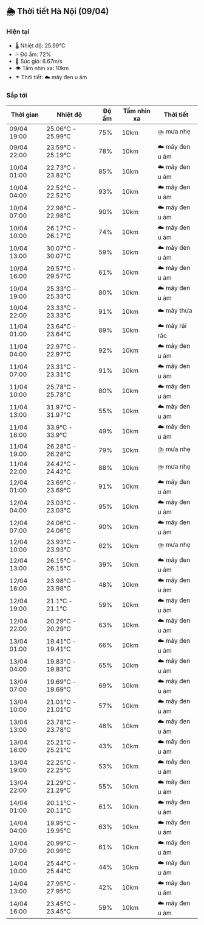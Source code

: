 ## 🌦️ Thời tiết Hà Nội (09/04)

### Hiện tại

- 🌡️ Nhiệt độ: 25.99℃
- 💦 Độ ẩm: 72%
- 💨 Sức gió: 6.67m/s
- 👁️ Tầm nhìn xa: 10km
- ☂️ Thời tiết: ☁️ mây đen u ám

### Sắp tới

| Thời gian | Nhiệt độ | Độ ẩm | Tầm nhìn xa | Thời tiết |
| --- | --- | --- | --- | --- |
| 09/04 19:00 | 25.06℃ - 25.99℃ | 75% | 10km | ⛈️ mưa nhẹ |
| 09/04 22:00 | 23.59℃ - 25.19℃ | 78% | 10km | ☁️ mây đen u ám |
| 10/04 01:00 | 22.73℃ - 23.82℃ | 85% | 10km | ☁️ mây đen u ám |
| 10/04 04:00 | 22.52℃ - 22.52℃ | 93% | 10km | ☁️ mây đen u ám |
| 10/04 07:00 | 22.98℃ - 22.98℃ | 90% | 10km | ☁️ mây đen u ám |
| 10/04 10:00 | 26.17℃ - 26.17℃ | 74% | 10km | ☁️ mây đen u ám |
| 10/04 13:00 | 30.07℃ - 30.07℃ | 59% | 10km | ☁️ mây đen u ám |
| 10/04 16:00 | 29.57℃ - 29.57℃ | 61% | 10km | ☁️ mây đen u ám |
| 10/04 19:00 | 25.33℃ - 25.33℃ | 80% | 10km | ☁️ mây đen u ám |
| 10/04 22:00 | 23.33℃ - 23.33℃ | 91% | 10km | ☁️ mây thưa |
| 11/04 01:00 | 23.64℃ - 23.64℃ | 89% | 10km | ☁️ mây rải rác |
| 11/04 04:00 | 22.97℃ - 22.97℃ | 92% | 10km | ☁️ mây đen u ám |
| 11/04 07:00 | 23.31℃ - 23.31℃ | 91% | 10km | ☁️ mây đen u ám |
| 11/04 10:00 | 25.78℃ - 25.78℃ | 80% | 10km | ☁️ mây đen u ám |
| 11/04 13:00 | 31.97℃ - 31.97℃ | 55% | 10km | ☁️ mây đen u ám |
| 11/04 16:00 | 33.9℃ - 33.9℃ | 49% | 10km | ☁️ mây đen u ám |
| 11/04 19:00 | 26.28℃ - 26.28℃ | 79% | 10km | ⛈️ mưa nhẹ |
| 11/04 22:00 | 24.42℃ - 24.42℃ | 88% | 10km | ⛈️ mưa nhẹ |
| 12/04 01:00 | 23.69℃ - 23.69℃ | 91% | 10km | ☁️ mây đen u ám |
| 12/04 04:00 | 23.03℃ - 23.03℃ | 95% | 10km | ☁️ mây đen u ám |
| 12/04 07:00 | 24.06℃ - 24.06℃ | 90% | 10km | ☁️ mây đen u ám |
| 12/04 10:00 | 23.93℃ - 23.93℃ | 62% | 10km | ⛈️ mưa nhẹ |
| 12/04 13:00 | 26.15℃ - 26.15℃ | 39% | 10km | ☁️ mây đen u ám |
| 12/04 16:00 | 23.98℃ - 23.98℃ | 48% | 10km | ☁️ mây đen u ám |
| 12/04 19:00 | 21.1℃ - 21.1℃ | 59% | 10km | ☁️ mây đen u ám |
| 12/04 22:00 | 20.29℃ - 20.29℃ | 63% | 10km | ☁️ mây đen u ám |
| 13/04 01:00 | 19.41℃ - 19.41℃ | 66% | 10km | ☁️ mây đen u ám |
| 13/04 04:00 | 19.83℃ - 19.83℃ | 65% | 10km | ☁️ mây đen u ám |
| 13/04 07:00 | 19.69℃ - 19.69℃ | 69% | 10km | ☁️ mây đen u ám |
| 13/04 10:00 | 21.01℃ - 21.01℃ | 57% | 10km | ☁️ mây đen u ám |
| 13/04 13:00 | 23.78℃ - 23.78℃ | 48% | 10km | ☁️ mây đen u ám |
| 13/04 16:00 | 25.21℃ - 25.21℃ | 43% | 10km | ☁️ mây đen u ám |
| 13/04 19:00 | 22.25℃ - 22.25℃ | 53% | 10km | ☁️ mây đen u ám |
| 13/04 22:00 | 21.29℃ - 21.29℃ | 55% | 10km | ☁️ mây đen u ám |
| 14/04 01:00 | 20.11℃ - 20.11℃ | 61% | 10km | ☁️ mây đen u ám |
| 14/04 04:00 | 19.95℃ - 19.95℃ | 63% | 10km | ☁️ mây đen u ám |
| 14/04 07:00 | 20.99℃ - 20.99℃ | 61% | 10km | ☁️ mây đen u ám |
| 14/04 10:00 | 25.44℃ - 25.44℃ | 44% | 10km | ☁️ mây đen u ám |
| 14/04 13:00 | 27.95℃ - 27.95℃ | 42% | 10km | ☁️ mây đen u ám |
| 14/04 16:00 | 23.45℃ - 23.45℃ | 59% | 10km | ☁️ mây đen u ám |
